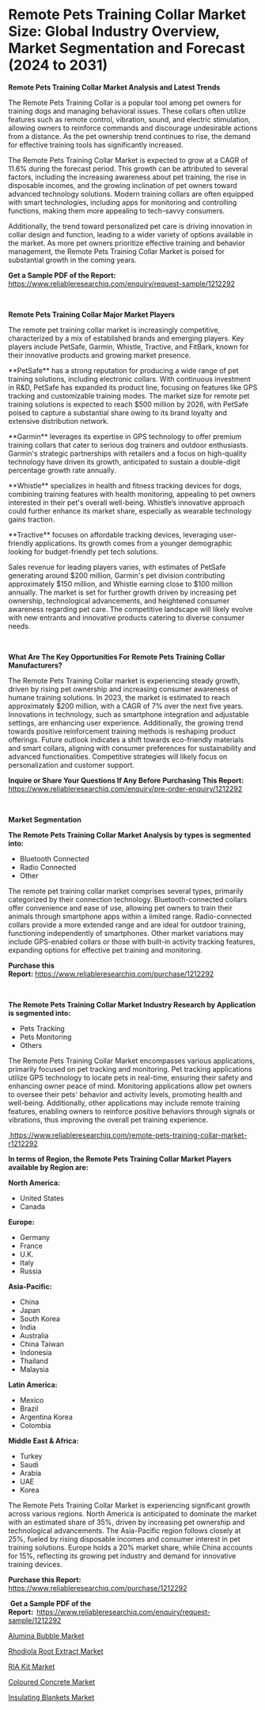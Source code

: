 <p><h1>Remote Pets Training Collar Market Size: Global Industry Overview, Market Segmentation and Forecast (2024 to 2031)</h1></p><p><strong>Remote Pets Training Collar Market Analysis and Latest Trends</strong></p>
<p><p>The Remote Pets Training Collar is a popular tool among pet owners for training dogs and managing behavioral issues. These collars often utilize features such as remote control, vibration, sound, and electric stimulation, allowing owners to reinforce commands and discourage undesirable actions from a distance. As the pet ownership trend continues to rise, the demand for effective training tools has significantly increased.</p><p>The Remote Pets Training Collar Market is expected to grow at a CAGR of 11.6% during the forecast period. This growth can be attributed to several factors, including the increasing awareness about pet training, the rise in disposable incomes, and the growing inclination of pet owners toward advanced technology solutions. Modern training collars are often equipped with smart technologies, including apps for monitoring and controlling functions, making them more appealing to tech-savvy consumers.</p><p>Additionally, the trend toward personalized pet care is driving innovation in collar design and function, leading to a wider variety of options available in the market. As more pet owners prioritize effective training and behavior management, the Remote Pets Training Collar Market is poised for substantial growth in the coming years.</p></p>
<p><strong>Get a Sample PDF of the Report:&nbsp;</strong> <a href="https://www.reliableresearchiq.com/enquiry/request-sample/1212292?utm_campaign=1088&utm_medium=2&utm_source=Github&utm_content=ia&utm_term=17122024&utm_id=remote-pets-training-collar">https://www.reliableresearchiq.com/enquiry/request-sample/1212292</a></p>
<p>&nbsp;</p>
<p><strong>Remote Pets Training Collar Major Market Players</strong></p>
<p><p>The remote pet training collar market is increasingly competitive, characterized by a mix of established brands and emerging players. Key players include PetSafe, Garmin, Whistle, Tractive, and FitBark, known for their innovative products and growing market presence. </p><p>**PetSafe** has a strong reputation for producing a wide range of pet training solutions, including electronic collars. With continuous investment in R&D, PetSafe has expanded its product line, focusing on features like GPS tracking and customizable training modes. The market size for remote pet training solutions is expected to reach $500 million by 2026, with PetSafe poised to capture a substantial share owing to its brand loyalty and extensive distribution network.</p><p>**Garmin** leverages its expertise in GPS technology to offer premium training collars that cater to serious dog trainers and outdoor enthusiasts. Garmin's strategic partnerships with retailers and a focus on high-quality technology have driven its growth, anticipated to sustain a double-digit percentage growth rate annually.</p><p>**Whistle** specializes in health and fitness tracking devices for dogs, combining training features with health monitoring, appealing to pet owners interested in their pet's overall well-being. Whistle’s innovative approach could further enhance its market share, especially as wearable technology gains traction.</p><p>**Tractive** focuses on affordable tracking devices, leveraging user-friendly applications. Its growth comes from a younger demographic looking for budget-friendly pet tech solutions. </p><p>Sales revenue for leading players varies, with estimates of PetSafe generating around $200 million, Garmin's pet division contributing approximately $150 million, and Whistle earning close to $100 million annually. The market is set for further growth driven by increasing pet ownership, technological advancements, and heightened consumer awareness regarding pet care. The competitive landscape will likely evolve with new entrants and innovative products catering to diverse consumer needs.</p></p>
<p>&nbsp;</p>
<p><strong>What Are The Key Opportunities For Remote Pets Training Collar Manufacturers?</strong></p>
<p><p>The Remote Pets Training Collar market is experiencing steady growth, driven by rising pet ownership and increasing consumer awareness of humane training solutions. In 2023, the market is estimated to reach approximately $200 million, with a CAGR of 7% over the next five years. Innovations in technology, such as smartphone integration and adjustable settings, are enhancing user experience. Additionally, the growing trend towards positive reinforcement training methods is reshaping product offerings. Future outlook indicates a shift towards eco-friendly materials and smart collars, aligning with consumer preferences for sustainability and advanced functionalities. Competitive strategies will likely focus on personalization and customer support.</p></p>
<p><strong>Inquire or Share Your Questions If Any Before Purchasing This Report:</strong> <a href="https://www.reliableresearchiq.com/enquiry/pre-order-enquiry/1212292?utm_campaign=1088&utm_medium=2&utm_source=Github&utm_content=ia&utm_term=17122024&utm_id=remote-pets-training-collar">https://www.reliableresearchiq.com/enquiry/pre-order-enquiry/1212292</a></p>
<p>&nbsp;</p>
<p><strong>Market Segmentation</strong></p>
<p><strong>The Remote Pets Training Collar Market Analysis by types is segmented into:</strong></p>
<p><ul><li>Bluetooth Connected</li><li>Radio Connected</li><li>Other</li></ul></p>
<p><p>The remote pet training collar market comprises several types, primarily categorized by their connection technology. Bluetooth-connected collars offer convenience and ease of use, allowing pet owners to train their animals through smartphone apps within a limited range. Radio-connected collars provide a more extended range and are ideal for outdoor training, functioning independently of smartphones. Other market variations may include GPS-enabled collars or those with built-in activity tracking features, expanding options for effective pet training and monitoring.</p></p>
<p><strong>Purchase this Report:&nbsp;</strong><a href="https://www.reliableresearchiq.com/purchase/1212292?utm_campaign=1088&utm_medium=2&utm_source=Github&utm_content=ia&utm_term=17122024&utm_id=remote-pets-training-collar">https://www.reliableresearchiq.com/purchase/1212292</a></p>
<p>&nbsp;</p>
<p><strong>The Remote Pets Training Collar Market Industry Research by Application is segmented into:</strong></p>
<p><ul><li>Pets Tracking</li><li>Pets Monitoring</li><li>Others</li></ul></p>
<p><p>The Remote Pets Training Collar Market encompasses various applications, primarily focused on pet tracking and monitoring. Pet tracking applications utilize GPS technology to locate pets in real-time, ensuring their safety and enhancing owner peace of mind. Monitoring applications allow pet owners to oversee their pets' behavior and activity levels, promoting health and well-being. Additionally, other applications may include remote training features, enabling owners to reinforce positive behaviors through signals or vibrations, thus improving the overall pet training experience.</p></p>
<p><a href="https://www.reliableresearchiq.com/remote-pets-training-collar-market-r1212292?utm_campaign=1088&utm_medium=2&utm_source=Github&utm_content=ia&utm_term=17122024&utm_id=remote-pets-training-collar">&nbsp;https://www.reliableresearchiq.com/remote-pets-training-collar-market-r1212292</a></p>
<p><strong>In terms of Region, the Remote Pets Training Collar Market Players available by Region are:</strong></p>
<p>
    <p> <strong> North America: </strong>
        <ul>
            <li>United States</li>
            <li>Canada</li>
        </ul>
        </p> 
    <p> <strong> Europe: </strong>
        <ul>
            <li>Germany</li>
            <li>France</li>
            <li>U.K.</li>
            <li>Italy</li>
            <li>Russia</li>
        </ul>
        </p> 
    <p> <strong> Asia-Pacific: </strong>
        <ul>
            <li>China</li>
            <li>Japan</li>
            <li>South Korea</li>
            <li>India</li>
            <li>Australia</li>
            <li>China Taiwan</li>
            <li>Indonesia</li>
            <li>Thailand</li>
            <li>Malaysia</li>
        </ul>
        </p> 
    <p> <strong> Latin America: </strong>
        <ul>
            <li>Mexico</li>
            <li>Brazil</li>
            <li>Argentina Korea</li>
            <li>Colombia</li>
        </ul>
        </p> 
    <p> <strong> Middle East & Africa: </strong>
        <ul>
            <li>Turkey</li>
            <li>Saudi</li>
            <li>Arabia</li>
            <li>UAE</li>
            <li>Korea</li>
        </ul>
    </p>
    </p>
<p><p>The Remote Pets Training Collar Market is experiencing significant growth across various regions. North America is anticipated to dominate the market with an estimated share of 35%, driven by increasing pet ownership and technological advancements. The Asia-Pacific region follows closely at 25%, fueled by rising disposable incomes and consumer interest in pet training solutions. Europe holds a 20% market share, while China accounts for 15%, reflecting its growing pet industry and demand for innovative training devices. </p></p>
<p><strong>Purchase this Report: </strong><a href="https://www.reliableresearchiq.com/purchase/1212292?utm_campaign=1088&utm_medium=2&utm_source=Github&utm_content=ia&utm_term=17122024&utm_id=remote-pets-training-collar">https://www.reliableresearchiq.com/purchase/1212292</a></p>
<p>&nbsp;<strong>Get a Sample PDF of the Report:&nbsp;&nbsp;</strong><a href="https://www.reliableresearchiq.com/enquiry/request-sample/1212292?utm_campaign=1088&utm_medium=2&utm_source=Github&utm_content=ia&utm_term=17122024&utm_id=remote-pets-training-collar">https://www.reliableresearchiq.com/enquiry/request-sample/1212292</a></p>
<p><strong></strong></p>
<p><p><a href="https://www.linkedin.com/pulse/a-mkt-nova-vc8zf?utm_campaign=1088&utm_medium=2&utm_source=Github&utm_content=ia&utm_term=17122024&utm_id=remote-pets-training-collar">Alumina Bubble Market</a></p><p><a href="https://www.linkedin.com/pulse/a-mkt-nova-vc8zf?utm_campaign=1088&utm_medium=2&utm_source=Github&utm_content=ia&utm_term=17122024&utm_id=remote-pets-training-collar">Rhodiola Root Extract Market</a></p><p><a href="https://www.linkedin.com/pulse/overview-ria-kit-markets-expected-compoundannual-growth-5ejac?utm_campaign=1088&utm_medium=2&utm_source=Github&utm_content=ia&utm_term=17122024&utm_id=remote-pets-training-collar">RIA Kit Market</a></p><p><a href="https://www.linkedin.com/pulse/evalua-mark-research-ptwwe?utm_campaign=1088&utm_medium=2&utm_source=Github&utm_content=ia&utm_term=17122024&utm_id=remote-pets-training-collar">Coloured Concrete Market</a></p><p><a href="https://www.linkedin.com/pulse/insulating-blankets-market-global-insights-regional-analysis-2024-nhv2c?utm_campaign=1088&utm_medium=2&utm_source=Github&utm_content=ia&utm_term=17122024&utm_id=remote-pets-training-collar">Insulating Blankets Market</a></p></p>